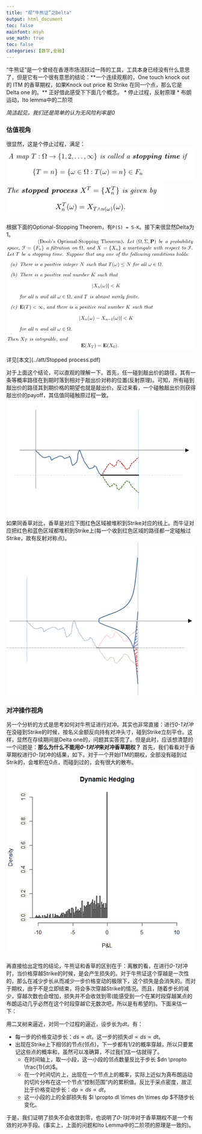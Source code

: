 ```yaml
---
title: "观“牛熊证”之Delta"
output: html_document
toc: false
mainfont: msyh
use_math: true
toc: false
categories: [数学,金融]
---
```

<meta http-equiv='Content-Type' content='text/html; charset=utf-8' />
“牛熊证”是一个曾经在香港市场活跃过一阵的工具，工具本身已经没有什么意思了，但是它有一个很有意思的结论：**一个连续观察的，One touch knock out 的 ITM 的香草期权，如果Knock out price 和 Strike 在同一个点，那么它是 Delta one 的。** 正好借此感受下下面几个概念。
* 停止过程，反射原理
* 布朗运动，Ito lemma中的二阶项

*简洁起见，我们还是简单的认为无风险利率是0*
### 估值视角
很显然，这是个停止过程，满足：
![stopping time](./img/1656599465.png)
![stopping process](./img/1656599510.png)


根据下面的Optional-Stopping Theorem，有`P(S) = S-K`。接下来很显然Delta为1。
![doob theorem](./img/1656599594.png)

详见[本文](../att/Stopped process.pdf)

对于上面这个结论，可以直观的理解一下。首先，任一碰到敲出价的路径，其有一条等概率路径在到期时落到相对于敲出价对称的位置(反射原理)。可知，所有碰到敲出价的路径其到期价格的期望也就是敲出价。反过来看，一个碰触敲出价则获得敲出价的payoff，其估值同碰触原过程一致。
![path1](./img/1656599652.png)
如果同香草对比，香草是对应下图红色区域被堆积到Strike对应的线上。而牛证对应把红色和蓝色区域都堆积到Strike上(每一个收到红色区域的路径都一定碰触过Strike，故有反射对称点)。
![path2](./img/1656599682.png)


### 对冲操作视角
另一个分析的方式是思考如何对牛熊证进行对冲。其实也非常直接：进行*0-1对冲*在没碰到Strike的时候，按名义金额反向持有对冲头寸，碰到Strike立刻平仓。这样，显然在存续期间是Delta one的，问题其实答完了。但是此时，应该想清楚的一个问题是：**那么为什么不能用*0-1对冲*来对冲香草期权？**
首先，我们看看对于香草期权进行*0-1*对冲的结果，如下。对于一个开始ITM的期权，全部没有碰到过Strik的，会堆积在0点，而碰到过的，会有很大的散布。
![distribution](./img/1656599715.png)

再直接给出定性的结论，牛熊证和香草的区别在于：离散的看，在进行*0-1*对冲时，当价格穿越Strike的时候，是会产生损失的。对于牛熊证这个穿越是一次性的，那么在减少步长从而减少一步价格变动的极限下，这个损失是会消失的。而对于期权，由于不是立即结束，将会多次穿越Strike的情况。而且，随着步长的减少，穿越次数也会增加，损失并不会收敛到零(能感受到一个在某时段穿越某点的布朗运动几乎必然在这个时段穿越它无数次吧，所以是有希望的)。下面来估一下：

用二叉树来逼近，对同一个过程的逼近，设步长为$dt$。有：
*  每一步的价格变动步长：$ds \propto dt$。这一步的损失$dl \propto ds \propto dt$。
*  出现在Strike上下相邻的节点(邻点)，下一步都有1/2的概率穿越，所以只要累记这些点的概率和，虽然可以准确算，不过我们估一估就得了。
	*	 在时间轴上，取一小段，这一小段的邻点数量反比于步长 $dn \propto \frac{1}{dt}$。
	*	 在一个时间切片上，出现在一个节点上的概率，实际上近似为真布朗运动的切片分布在这一个节点“控制范围”内的累积值。反比于采点密度，故正比于价格变动步长：$dp \propto ds \propto dt$。
	*	 这一小段的上的全部损失有 $l \propto dl \times dn \times dp $不随步长变化。

于是，我们证明了损失不会收敛到零，也说明了*0-1*对冲对于香草期权不是一个有效的对冲手段。(事实上，上面的问题和Ito Lemma中的二阶项的原理是一致的)。
